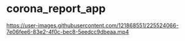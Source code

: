 # corona_report_app



https://user-images.githubusercontent.com/121868551/225524066-7e06fee6-83e2-4f0c-bec8-5eedcc9dbeaa.mp4

